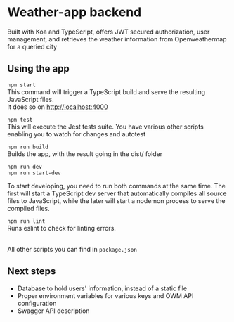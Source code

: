 # Weather-app backend
Built with Koa and TypeScript, offers JWT secured authorization, user management, and retrieves the weather information from Openweathermap for a queried city
## Using the app

`npm start`<br/>
This command will trigger a TypeScript build and serve the resulting JavaScript files.<br/>
It does so on [http://localhost:4000](http://localhost:4000)

`npm test`<br/>
This will execute the Jest tests suite. You have various other scripts enabling you to watch for changes and autotest<br/>

`npm run build`<br/>
Builds the app, with the result going in the dist/ folder 
 
```
npm run dev
npm run start-dev
```
To start developing, you need to run both commands at the same time. The first will start a TypeScript dev server that automatically compiles all source files to JavaScript, while the later will start a nodemon process to serve the compiled files.<br/>

`npm run lint`<br/>
Runs eslint to check for linting errors.

<br/>All other scripts you can find in `package.json`
## Next steps
* Database to hold users' information, instead of a static file 
* Proper environment variables for various keys and OWM API configuration
* Swagger API description
